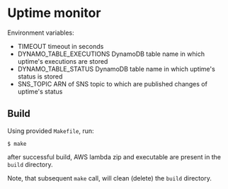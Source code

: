 # Uptime monitor
Environment variables:

 - TIMEOUT timeout in seconds
 - DYNAMO_TABLE_EXECUTIONS DynamoDB table name in which uptime's executions are stored
 - DYNAMO_TABLE_STATUS DynamoDB table name in which uptime's status is stored
 - SNS_TOPIC ARN of SNS topic to which are published changes of uptime's status

## Build
Using provided `Makefile`, run:
```
$ make
```

after successful build, AWS lambda zip and executable are present in the `build` directory.

Note, that subsequent `make` call, will clean (delete) the `build` directory.

